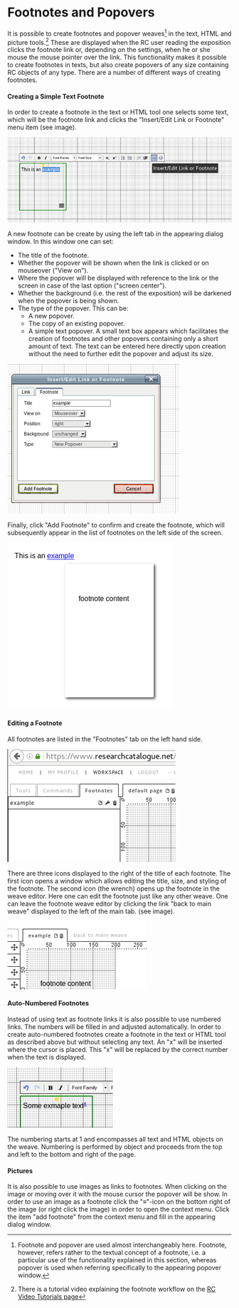# Footnotes and Popovers

It is possible to create footnotes and popover weaves[^1] in the text,
HTML and picture tools.[^2] These are displayed when the RC user
reading the exposition clicks the footnote link or, depending on the
settings, when he or she mouse the mouse pointer over the link. This
functionality makes it possible to create footnotes in texts, but also
create popovers of any size containing RC objects of any type. There
are a number of different ways of creating footnotes.

#### Creating a Simple Text Footnote

In order to create a footnote in the text or HTML tool one selects
some text, which will be the footnote link and clicks the "Insert/Edit
Link or Footnote" menu item (see image).

![Selecting text as a footnote link](images/footnotes_sel.png)

A new footnote can be create by using the left tab in the appearing
dialog window. In this window one can set:

* The title of the footnote.
* Whether the popover will be shown when the link is clicked or on
  mouseover ("View on").
* Where the popover will be displayed with reference to the link or
  the screen in case of the last option ("screen center").
* Whether the background (i.e. the rest of the exposition) will be
  darkened when the popover is being shown.
* The type of the popover. This can be:
  + A new popover.
  + The copy of an existing popover.
  + A simple text popover. A small text box appears which facilitates
  the creation of footnotes and other popovers containing only a short
  amount of text. The text can be entered here directly upon creation
  without the need to further edit the popover and adjust its size.

![Footnote dialog window](images/footnote_dia.png)

Finally, click "Add Footnote" to confirm and create the footnote,
which will subsequently appear in the list of footnotes on the left
side of the screen. 


![Preview of a footnote](images/footnote_preview.png)

#### Editing a Footnote

All footnotes are listed in the "Footnotes" tab on the left hand side.

![List of footnotes](images/footnotes_list.png)

There are three icons displayed to the right of the title of each
footnote. The first icon opens a window which allows editing the
title, size, and styling of the footnote. The second icon (the wrench)
opens up the footnote in the weave editor. Here one can edit the
footnote just like any other weave. One can leave the footnote weave
editor by clicking the link "back to main weave" displayed to the left
of the main tab. (see image).

![Back to main weave link](images/footnote_back.png)

#### Auto-Numbered Footnotes

Instead of using text as footnote links it is also possible to use
numbered links. The numbers will be filled in and adjusted
automatically. In order to create auto-numbered footnotes create a
footnote in the text or HTML tool as described above but without
selecting any text. An "x" will be inserted where the cursor is
placed. This "x" will be replaced by the correct number when the text
is displayed.

![Auto-numbered footnote in the editor](images/footnote_auto.png)

The numbering starts at 1 and encompasses all text and HTML objects on
the weave. Numbering is performed by object and proceeds from the top
and left to the bottom and right of the page.

#### Pictures 

It is also possible to use images as links to footnotes. When clicking
on the image or moving over it with the mouse cursor the popover will
be show. In order to use an image as a footnote click the "≡"-icon on
the bottom right of the image (or right click the image) in order to
open the context menu. Click the item "add footnote" from the context
menu and fill in the appearing dialog window.

[^1]: Footnote and popover are used almost interchangeably
here. Footnote, however, refers rather to the textual concept of a
footnote, i.e. a particular use of the functionality explained in this
section, whereas popover is used when referring specifically to the
appearing popover window.
[^2]: There is a tutorial video explaining the footnote workflow on
    the [RC Video Tutorials page](https://www.researchcatalogue.net/view/273532/273533)
